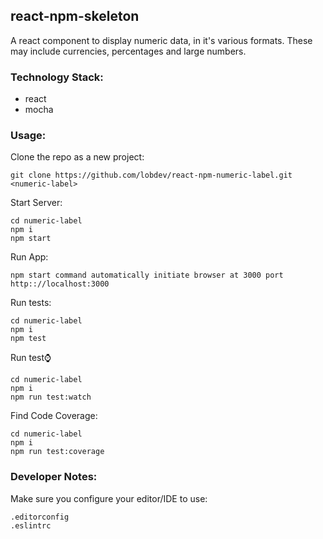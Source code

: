 ## react-npm-skeleton

A react component to display numeric data, in it's various formats. These may include currencies, percentages and large numbers.

### Technology Stack:

* react
* mocha

### Usage:

Clone the repo as a new project:

```
git clone https://github.com/lobdev/react-npm-numeric-label.git <numeric-label>
```
Start Server:

```
cd numeric-label
npm i
npm start
```
Run App:

```
npm start command automatically initiate browser at 3000 port
http:://localhost:3000
```

Run tests:

```
cd numeric-label
npm i
npm test
```

Run test:watch:

```
cd numeric-label
npm i
npm run test:watch
```
Find Code Coverage:

```
cd numeric-label
npm i
npm run test:coverage
```

### Developer Notes:

Make sure you configure your editor/IDE to use:

```
.editorconfig
.eslintrc
```

